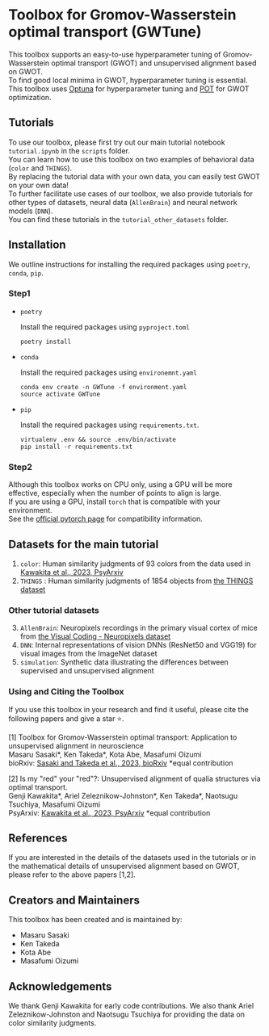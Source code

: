 # Toolbox for Gromov-Wasserstein optimal transport (GWTune)
This toolbox supports an easy-to-use hyperparameter tuning of Gromov-Wasserstein optimal transport (GWOT) and unsupervised alignment based on GWOT.  
To find good local minima in GWOT, hyperparameter tuning is essential.  
This toolbox uses [Optuna](https://optuna.org/) for hyperparameter tuning and [POT](https://pythonot.github.io/) for GWOT optimization.  

## Tutorials
To use our toolbox, please first try out our main tutorial notebook `tutorial.ipynb` in the `scripts` folder.  
You can learn how to use this toolbox on two examples of behavioral data (`color` and `THINGS`).   
By replacing the tutorial data with your own data, you can easily test GWOT on your own data!  
To further facilitate use cases of our toolbox, we also provide tutorials for other types of datasets, neural data (`AllenBrain`) and neural network models (`DNN`).   
You can find these tutorials in the `tutorial_other_datasets` folder.   

## Installation 
We outline instructions for installing the required packages using `poetry`, `conda`, `pip`.

### Step1
- `poetry`
    
    Install the required packages using `pyproject.toml`
    ```
    poetry install
    ```
- `conda`

    Install the required packages using `environemnt.yaml`
    ```
    conda env create -n GWTune -f environment.yaml
    source activate GWTune
    ```
- `pip`
    
    Install the required packages using `requirements.txt`.
    ```
    virtualenv .env && source .env/bin/activate
    pip install -r requirements.txt
    ```

### Step2
Although this toolbox works on CPU only, using a GPU will be more effective, especially when the number of points to align is large.    
If you are using a GPU, install `torch` that is compatible with your environment.    
See the [official pytorch page](https://pytorch.org/get-started/locally/) for compatibility information.

## Datasets for the main tutorial
1. `color`: Human similarity judgments of 93 colors from the data used in [Kawakita et al., 2023, PsyArxiv](https://psyarxiv.com/h3pqm/)
2. `THINGS` : Human similarity judgments of 1854 objects from [the THINGS dataset](https://things-initiative.org/)  

### Other tutorial datasets 
3. `AllenBrain`: Neuropixels recordings in the primary visual cortex of mice from [the Visual Coding - Neuropixels dataset](https://portal.brain-map.org/explore/circuits/visual-coding-neuropixels)    
4. `DNN`: Internal representations of vision DNNs (ResNet50 and VGG19) for visual images from the ImageNet dataset   
5. `simulation`: Synthetic data illustrating the differences between supervised and unsupervised alignment

### Using and Citing the Toolbox
If you use this toolbox in your research and find it useful, please cite the following papers and give a star ⭐.

[1] Toolbox for Gromov-Wasserstein optimal transport: Application to unsupervised alignment in neuroscience   
Masaru Sasaki\*, Ken Takeda\*, Kota Abe, Masafumi Oizumi    
bioRxiv: [Sasaki and Takeda et al., 2023, bioRxiv](https://www.biorxiv.org/content/10.1101/2023.09.15.558038v1)
\*equal contribution   

[2] Is my "red" your "red"?: Unsupervised alignment of qualia structures via optimal transport.  
Genji Kawakita\*, Ariel Zeleznikow-Johnston\*, Ken Takeda\*, Naotsugu Tsuchiya, Masafumi Oizumi  
PsyArxiv: [Kawakita et al., 2023, PsyArxiv](https://psyarxiv.com/h3pqm/)
\*equal contribution

## References
If you are interested in the details of the datasets used in the tutorials or in the mathematical details of unsupervised alignment based on GWOT, please refer to the above papers [1,2].  

## Creators and Maintainers
This toolbox has been created and is maintained by:

- Masaru Sasaki
- Ken Takeda
- Kota Abe
- Masafumi Oizumi

## Acknowledgements
We thank Genji Kawakita for early code contributions. We also thank Ariel Zeleznikow-Johnston and Naotsugu Tsuchiya for providing the data on color similarity judgments.
